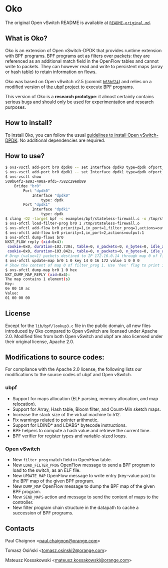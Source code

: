 Oko
===

The original Open vSwitch README is available at [`README-original.md`].

What is Oko?
------------

Oko is an extension of Open vSwitch-DPDK that provides runtime extension with
BPF programs. BPF programs act as filters over packets: they are referenced as
an additional match field in the OpenFlow tables and cannot write to packets.
They can however read and write to persistent maps (array or hash table) to
retain information on flows.

Oko was based on Open vSwitch v2.5 (commit [`b63bf24`]) and relies on a
modified version of [the ubpf project] to execute BPF programs.

This version of Oko is a **research prototype**: it almost certainly contains
serious bugs and should only be used for experimentation and research purposes.


How to install?
---------------

To install Oko, you can follow the usual [guidelines to install Open
vSwitch-DPDK]. No additional dependencies are required.


How to use?
-----------

```bash
$ ovs-vsctl add-port br0 dpdk0 -- set Interface dpdk0 type=dpdk ofport_request=1
$ ovs-vsctl add-port br0 dpdk1 -- set Interface dpdk1 type=dpdk ofport_request=2
$ ovs-vsctl show
509b64f2-a893-490a-9fd5-7582c29e8b89
    Bridge "br0"
        Port "dpdk0"
            Interface "dpdk0"
                type: dpdk
        Port "dpdk1"
            Interface "dpdk1"
                type: dpdk
$ clang -O2 -target bpf -c examples/bpf/stateless-firewall.c -o /tmp/stateless-firewall.o
$ ovs-ofctl load-filter-prog br0 1 /tmp/stateless-firewall.o
$ ovs-ofctl add-flow br0 priority=1,in_port=1,filter_prog=1,actions=output:2
$ ovs-ofctl add-flow br0 priority=1,in_port=2,actions=output:1
$ ovs-ofctl dump-flows br0
NXST_FLOW reply (xid=0x4):
 cookie=0x0, duration=103.730s, table=0, n_packets=0, n_bytes=0, idle_age=103, priority=1,in_port=1,filter_prog=1 actions=output:2
 cookie=0x0, duration=103.842s, table=0, n_packets=0, n_bytes=0, idle_age=103, in_port=2,actions=output:1
# Drop (value=1) packets destined to IP 172.16.0.14 through map 0 of filter_prog 1.
$ ovs-ofctl update-map br0 1 0 key 14 0 16 172 value 1 0 0 0
# Show the content of map 0 of filter_prog 1. Use 'hex' flag to print in hexadecimal format.
$ ovs-ofctl dump-map br0 1 0 hex
NXT_DUMP_MAP_REPLY (xid=0x4):
The map contains 1 element(s)
Key: 
0e 00 10 ac
Value: 
01 00 00 00
```

License
-------

Except for the `lib/bpf/lookup3.c` file in the public domain, all new files
introduced by Oko compared to Open vSwitch are licensed under Apache 2.0.
Modified files from both Open vSwitch and ubpf are also licensed under their
original license, Apache 2.0.


Modifications to source codes:
------------------------------

For compliance with the Apache 2.0 license, the following lists our
modifications to the source codes of ubpf and Open vSwitch.

### ubpf

- Support for maps allocation (ELF parsing, memory allocation, and map
relocation).
- Support for Array, Hash table, Bloom filter, and Count-Min sketch maps.
- Increase the stack size of the virtual machine to 512.
- Fix warnings related to pointer arithmetic.
- Support for LDIND* and LDABS* bytecode instructions.
- BPF helpers to compute a hash value and retrieve the current time.
- BPF verifier for register types and variable-sized loops.

### Open vSwitch

- New `filter_prog` match field in OpenFlow table.
- New `LOAD_FILTER_PROG` OpenFlow message to send a BPF program to load to the
switch, as an ELF file.
- New `UPDATE_MAP` OpenFlow message to write entry (key-value pair) to the BPF
map of the given BPF program.
- New `DUMP_MAP` OpenFlow message to dump the BPF map of the given BPF program.
- New `SEND_MAPS` action and message to send the content of maps to the
controller.
- New filter program chain structure in the datapath to cache a succession of
BPF programs.

Contacts
--------

Paul Chaignon &lt;paul.chaignon@orange.com&gt;

Tomasz Osiński &lt;tomasz.osinski2@orange.com&gt;

Mateusz Kossakowski &lt;mateusz.kossakowski@orange.com&gt;

[`README-original.md`]:README-original.md
[`b63bf24`]:https://github.com/Orange-OpenSource/oko/commit/b63bf24882095cc45d3304455cc37e9df4a08c58
[the ubpf project]:https://github.com/iovisor/ubpf
[guidelines to install Open vSwitch-DPDK]:INSTALL.DPDK.md
